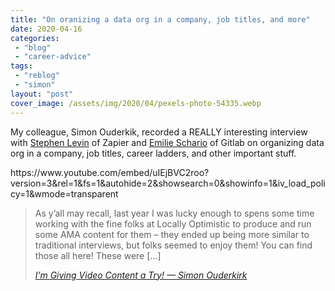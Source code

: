 ```yaml
---
title: "On oranizing a data org in a company, job titles, and more"
date: 2020-04-16
categories: 
 - "blog"
 - "career-advice"
tags: 
 - "reblog"
 - "simon"
layout: "post"
cover_image: /assets/img/2020/04/pexels-photo-54335.webp
---
```


My colleague, Simon Ouderkik, recorded a REALLY interesting interview with [Stephen Levin](https://www.stephenlevin.co/) of Zapier and [Emilie Schario](http://emilieschario.com/) of Gitlab on organizing data org in a company, job titles, career ladders, and other important stuff. 

<div class=" wp-block-embed-youtube wp-block-embed is-type-rich wp-embed-aspect-16-9 wp-has-aspect-ratio">
https://www.youtube.com/embed/uIEjBVC2roo?version=3&amp;rel=1&amp;fs=1&amp;autohide=2&amp;showsearch=0&amp;showinfo=1&amp;iv_load_policy=1&amp;wmode=transparent
</div>

> As y’all may recall, last year I was lucky enough to spens some time working with the fine folks at Locally Optimistic to produce and run some AMA content for them – they ended up being more similar to traditional interviews, but folks seemed to enjoy them! You can find those all here! These were […]
> 
> <cite><a href="http://s12k.com/2020/04/13/im-giving-video-content-a-try/">I’m Giving Video Content a Try! — Simon Ouderkirk</a></cite>
